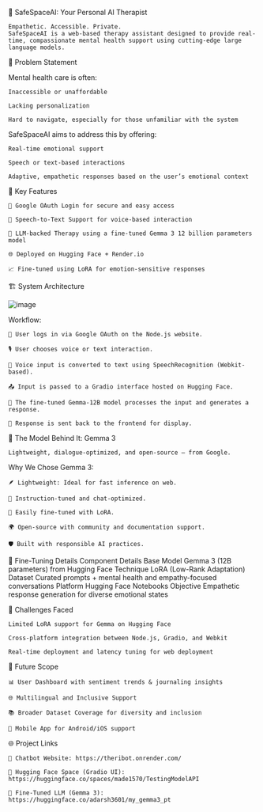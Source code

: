 🧠 SafeSpaceAI: Your Personal AI Therapist

    Empathetic. Accessible. Private.
    SafeSpaceAI is a web-based therapy assistant designed to provide real-time, compassionate mental health support using cutting-edge large language models.

🧩 Problem Statement

Mental health care is often:

    Inaccessible or unaffordable

    Lacking personalization

    Hard to navigate, especially for those unfamiliar with the system

SafeSpaceAI aims to address this by offering:

    Real-time emotional support

    Speech or text-based interactions

    Adaptive, empathetic responses based on the user’s emotional context

🌟 Key Features

    🔐 Google OAuth Login for secure and easy access

    🎤 Speech-to-Text Support for voice-based interaction

    🤗 LLM-backed Therapy using a fine-tuned Gemma 3 12 billion parameters model

    🌐 Deployed on Hugging Face + Render.io

    📈 Fine-tuned using LoRA for emotion-sensitive responses

🏗️ System Architecture

![image](https://github.com/user-attachments/assets/9b768454-16a9-4d66-929f-85d25bb5b3f2)


Workflow:

    👤 User logs in via Google OAuth on the Node.js website.

    🎙️ User chooses voice or text interaction.

    🧠 Voice input is converted to text using SpeechRecognition (Webkit-based).

    📤 Input is passed to a Gradio interface hosted on Hugging Face.

    🧬 The fine-tuned Gemma-12B model processes the input and generates a response.

    🧾 Response is sent back to the frontend for display.

🧠 The Model Behind It: Gemma 3

    Lightweight, dialogue-optimized, and open-source — from Google.

Why We Chose Gemma 3:

    🪶 Lightweight: Ideal for fast inference on web.

    🧵 Instruction-tuned and chat-optimized.

    🔧 Easily fine-tuned with LoRA.

    🌍 Open-source with community and documentation support.

    🛡️ Built with responsible AI practices.

🧪 Fine-Tuning Details
Component	Details
Base Model	Gemma 3 (12B parameters) from Hugging Face
Technique	LoRA (Low-Rank Adaptation)
Dataset	Curated prompts + mental health and empathy-focused conversations
Platform	Hugging Face Notebooks
Objective	Empathetic response generation for diverse emotional states

🚧 Challenges Faced

    Limited LoRA support for Gemma on Hugging Face

    Cross-platform integration between Node.js, Gradio, and Webkit

    Real-time deployment and latency tuning for web deployment

🔮 Future Scope

    📊 User Dashboard with sentiment trends & journaling insights

    🌐 Multilingual and Inclusive Support

    📚 Broader Dataset Coverage for diversity and inclusion

    📱 Mobile App for Android/iOS support

🌐 Project Links

    💬 Chatbot Website: https://theribot.onrender.com/

    🤗 Hugging Face Space (Gradio UI): https://huggingface.co/spaces/made1570/TestingModelAPI

    🧠 Fine-Tuned LLM (Gemma 3): https://huggingface.co/adarsh3601/my_gemma3_pt
